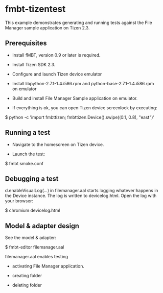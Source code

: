 fmbt-tizentest
================

This example demonstrates generating and running tests against the
File Manager sample application on Tizen 2.3.


Prerequisites
-------------

- Install fMBT, version 0.9 or later is required.

- Install Tizen SDK 2.3.

- Configure and launch Tizen device emulator

- Install libpython-2.7.1-1.4.i586.rpm and python-base-2.7.1-1.4.i586.rpm on emulator 

- Build and install File Manager Sample application on emulator.

- If everything is ok, you can open Tizen device screenlock by executing:

$  python -c 'import fmbttizen; fmbttizen.Device().swipe((0.1, 0.8), "east")'


Running a test
--------------

- Navigate to the homescreen on Tizen device.

- Launch the test:

$ fmbt smoke.conf


Debugging a test
----------------

d.enableVisualLog(...) in filemanager.aal starts logging whatever happens in
the Device instance. The log is written to devicelog.html. Open the
log with your browser:

$ chromium devicelog.html


Model & adapter design
----------------------

See the model & adapter:

$ fmbt-editor filemanager.aal

filemanager.aal enables testing

- activating File Manager application.

- creating folder

- deleting folder 
